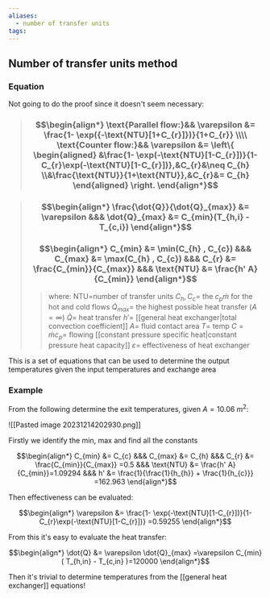 ```yaml
---
aliases:
  - number of transfer units
tags:
---
```


## Number of transfer units method

### Equation

Not going to do the proof since it doesn't seem necessary:


> ### $$\begin{align*} \text{Parallel flow:}&& \varepsilon &= \frac{1- \exp({-\text{NTU}[1+C_{r}]})}{1+C_{r}} \\\\ \text{Counter flow:}&& \varepsilon &= \left\{ \begin{aligned} &\frac{1- \exp(-\text{NTU}[1-C_{r}])}{1- C_{r}\exp(-\text{NTU}[1-C_{r}])},&C_{r}&\neq C_{h} \\&\frac{\text{NTU}}{1+\text{NTU}},&C_{r}&= C_{h} \end{aligned} \right. \end{align*}$$

> ### $$\begin{align*} \frac{\dot{Q}}{\dot{Q}_{max}}  &= \varepsilon &&& \dot{Q}_{max} &= C_{min}(T_{h,i} - T_{c,i})  \end{align*}$$
> ### $$\begin{align*} C_{min} &= \min(C_{h} , C_{c}) &&& C_{max} &= \max(C_{h} , C_{c}) &&&  C_{r} &= \frac{C_{min}}{C_{max}} &&& \text{NTU} &= \frac{h' A}{C_{min}} \end{align*}$$
>> where:
>> $\text{NTU}=$number of transfer units 
>> $C_{h},C_{c}=$ the $c_{p} \dot{m}$ for the hot and cold flows
>> $\dot{Q}_{max}=$ the highest possible heat transfer ($A=\infty$)
>> $\dot{Q}=$ heat transfer 
>> $h'=$ [[general heat exchanger|total convection coefficient]]
>> $A=$ fluid contact area
>> $T=$ temp
>> $C=\dot{m}c_{p}=$ flowing [[constant pressure specific heat|constant pressure heat capacity]]
>> $\varepsilon=$ effectiveness of heat exchanger

This is a set of equations that can be used to determine the output temperatures given the input temperatures and exchange area

### Example

From the following determine the exit temperatures, given $A=10.06\:m^{2}$:

![[Pasted image 20231214202930.png]]

Firstly we identify the min, max and find all the constants

$$\begin{align*}
C_{min} &= C_{c} &&& C_{max} &= C_{h} &&& C_{r} &= \frac{C_{min}}{C_{max}} =0.5 &&& \text{NTU} &= \frac{h' A}{C_{min}}=1.09294  &&& h' &= \frac{1}{\frac{1}{h_{h}} + \frac{1}{h_{c}}} =162.963
\end{align*}$$

Then effectiveness can be evaluated:

$$\begin{align*}
\varepsilon &= \frac{1- \exp(-\text{NTU}[1-C_{r}])}{1- C_{r}\exp(-\text{NTU}[1-C_{r}])} =0.59255
\end{align*}$$

From this it's easy to evaluate the heat transfer:

$$\begin{align*}
\dot{Q} &= \varepsilon \dot{Q}_{max} =\varepsilon C_{min}( T_{h,in} - T_{c,in} )=120000
\end{align*}$$

Then it's trivial to determine temperatures from the [[general heat exchanger]] equations!
